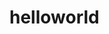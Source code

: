 <!DOCTYPE html>
<html lang="en">
<head>
<meta charset="UTF-8"/>
<meta name ="viewport" content="width=device-width,initial-scale=1.0"/>
<meta http-equiv="X-UA-Compatible" content="ie=edge">
<title>Document</title>
</head>
<body>
<h1>helloworld</h1>
</body>
</html>